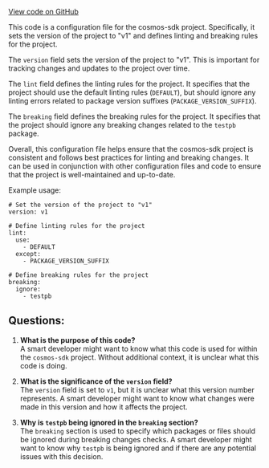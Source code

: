 [View code on GitHub](https://github.com/cosmos/cosmos-sdk/blob/main/core/internal/buf.yaml)

This code is a configuration file for the cosmos-sdk project. Specifically, it sets the version of the project to "v1" and defines linting and breaking rules for the project.

The `version` field sets the version of the project to "v1". This is important for tracking changes and updates to the project over time.

The `lint` field defines the linting rules for the project. It specifies that the project should use the default linting rules (`DEFAULT`), but should ignore any linting errors related to package version suffixes (`PACKAGE_VERSION_SUFFIX`).

The `breaking` field defines the breaking rules for the project. It specifies that the project should ignore any breaking changes related to the `testpb` package.

Overall, this configuration file helps ensure that the cosmos-sdk project is consistent and follows best practices for linting and breaking changes. It can be used in conjunction with other configuration files and code to ensure that the project is well-maintained and up-to-date.

Example usage:

```
# Set the version of the project to "v1"
version: v1

# Define linting rules for the project
lint:
  use:
    - DEFAULT
  except:
    - PACKAGE_VERSION_SUFFIX

# Define breaking rules for the project
breaking:
  ignore:
    - testpb
```
## Questions: 
 1. **What is the purpose of this code?**\
A smart developer might want to know what this code is used for within the `cosmos-sdk` project. Without additional context, it is unclear what this code is doing.

2. **What is the significance of the `version` field?**\
The `version` field is set to `v1`, but it is unclear what this version number represents. A smart developer might want to know what changes were made in this version and how it affects the project.

3. **Why is `testpb` being ignored in the `breaking` section?**\
The `breaking` section is used to specify which packages or files should be ignored during breaking changes checks. A smart developer might want to know why `testpb` is being ignored and if there are any potential issues with this decision.